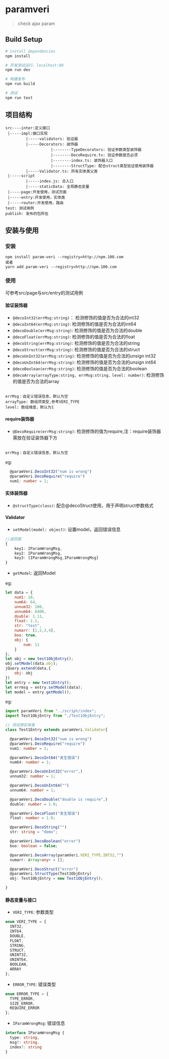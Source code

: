 # paramveri

> check ajax param

## Build Setup

``` bash
# install dependencies
npm install

# 开发测试运行，localhost:80
npm run dev

# 构建发布
npm run build

# 测试
npm run test
```


## 项目结构
```
src----inter:定义接口
 |-----impl:接口实现
         |-----validators: 验证器
         |-----Decorators: 装饰器
                    |--------TypeDecorators: 验证参数类型装饰器
                    |--------DecoRequire.ts: 验证参数是否必须
                    |--------index.ts: 装饰器入口
                    |--------StructType: 配合struct类型验证使用装饰器
         |-----Validator.ts: 所有实体类父类
 |-----script
         |-----index.js: 总入口
         |-----staticData: 全局静态变量
 |-----page:开发使用，测试页面
 |-----entry:开发使用，实体类
 |-----router:开发使用，路由
test: 测试用例
publish: 发布的包所在
```

## 安装与使用
### 安装
```
npm install param-veri --registry=http://npm.100.com
或者
yarn add param-veri --registry=http://npm.100.com
```
### 使用
可参考src/page与src/entry的测试用例

#### 验证装饰器
+ `@decoInt32(errMsg:string)`： 检测修饰的值是否为合法的int32
+ `@decoInt64(errMsg:string)`:  检测修饰的值是否为合法的int64
+ `@decoDouble(errMsg:string)`:  检测修饰的值是否为合法的double
+ `@decoFloat(errMsg:string)`:  检测修饰的值是否为合法的float
+ `@decoString(errMsg:string)`:  检测修饰的值是否为合法的string
+ `@decoStruct(errMsg:string)`:  检测修饰的值是否为合法的struct
+ `@decoUnInt32(errMsg:string)`:  检测修饰的值是否为合法的unsign int32
+ `@decoUnInt64(errMsg:string)`:  检测修饰的值是否为合法的unsign int64
+ `@decoBoolean(errMsg:string)`:  检测修饰的值是否为合法的boolean
+ `@decoArray(arrayType:string, errMsg:string，level: number)`:  检测修饰的值是否为合法的array

```

errMsg：自定义错误信息，默认为空
arrayType: 数组项类型,参考VERI_TYPE
level: 数组维度，默认为1

```

#### require装饰器
+ `@DecoRequire(errMsg:string)`: 检测修饰的值为require,注：require装饰器需放在验证装饰器下方

```

errMsg：自定义错误信息，默认为空

```
eg:
```ts
  @paramVeri.DecoInt32("num is wrong")
  @paramVeri.DecoRequire("require")
  num1: number = 1;
```

#### 实体装饰器
+ `@structType(class)`: 配合@decoStruct使用，用于声明struct参数格式

#### Validator
+ `setModel(model: object)`: 设置model，返回错误信息

```ts
//返回值
{
    key1: IParamWrongMsg,
    key2: IParamWrongMsg,
    key3: [IParamWrongMsg,IParamWrongMsg]
}

```

+ `getModel`: 返回Model

eg:
```js
let data = {
    num1: 10,
    num64: 64,
    unnum32: 100,
    unnum64: 6400,
    double: 1.11,
    float: 1.1,
    str: "test",
    numarr: [1,2,3,4],
    boo: true,
    obj: {
        num: 11
    }
};
let obj = new test1ObjEntry();
obj.setModel(data.obj);
jQuery.extend(data,{
    obj: obj
})
let entry = new test1Entry();
let errmsg = entry.setModel(data);
let model = entry.getModel();
```

eg:
```ts
import paramVeri from "../script/index";
import Test1ObjEntry from "./Test1ObjEntry";

// 测试用实体类
class Test1Entry extends paramVeri.Validator{

  @paramVeri.DecoInt32("num is wrong")
  @paramVeri.DecoRequire("require")
  num1: number = 1;

  @paramVeri.DecoInt64("发生错误")
  num64: number = 1;

  @paramVeri.DecoUnInt32("error",)
  unnum32: number = 1;

  @paramVeri.DecoUnInt64("")
  unnum64: number = 1;

  @paramVeri.DecoDouble("double is require",)
  double: number = 1.0;

  @paramVeri.DecoFloat("发生错误")
  float: number = 1.0;

  @paramVeri.DecoString("")
  str: string = "demo";

  @paramVeri.DecoBoolean("error")
  boo: boolean = false;

  @paramVeri.DecoArray(paramVeri.VERI_TYPE.INT32,"")
  numarr: Array<any> = [];

  @paramVeri.DecoStruct("error")
  @paramVeri.StructType(Test1ObjEntry)
  obj: Test1ObjEntry = new Test1ObjEntry();

}
```


#### 静态变量与接口
+ `VERI_TYPE`: 参数类型

```js
enum VERI_TYPE = {
  INT32,
  INT64,
  DOUBLE,
  FLOAT,
  STRING,
  STRUCT,
  UNINT32,
  UNINT64,
  BOOLEAN,
  ARRAY
};
```
+ `ERROR_TYPE`: 错误类型

```js
enum ERROR_TYPE = {
  TYPE_ERROR,
  SIZE_ERROR,
  REQUIRE_ERROR
};
```

+ `IParamWrongMsg`: 错误信息

```ts
interface IParamWrongMsg {
  type: string,
  msg?: string,
  index?: string
}
```
